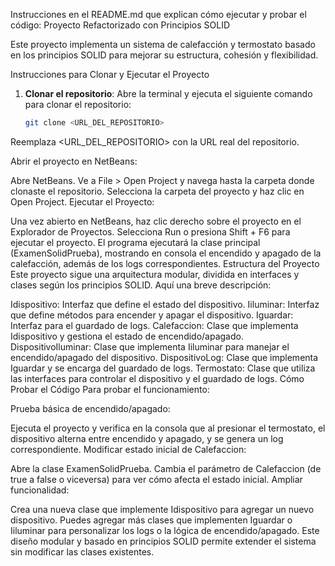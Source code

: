 Instrucciones en el README.md que explican cómo ejecutar y probar el código:
 Proyecto Refactorizado con Principios SOLID

Este proyecto implementa un sistema de calefacción y termostato basado en los principios SOLID para mejorar su estructura, cohesión y flexibilidad.



Instrucciones para Clonar y Ejecutar el Proyecto

1. **Clonar el repositorio**:
   Abre la terminal y ejecuta el siguiente comando para clonar el repositorio:
   ```bash
   git clone <URL_DEL_REPOSITORIO>
Reemplaza <URL_DEL_REPOSITORIO> con la URL real del repositorio.

Abrir el proyecto en NetBeans:

Abre NetBeans.
Ve a File > Open Project y navega hasta la carpeta donde clonaste el repositorio.
Selecciona la carpeta del proyecto y haz clic en Open Project.
Ejecutar el Proyecto:

Una vez abierto en NetBeans, haz clic derecho sobre el proyecto en el Explorador de Proyectos.
Selecciona Run o presiona Shift + F6 para ejecutar el proyecto.
El programa ejecutará la clase principal (ExamenSolidPrueba), mostrando en consola el encendido y apagado de la calefacción, además de los logs correspondientes.
Estructura del Proyecto
Este proyecto sigue una arquitectura modular, dividida en interfaces y clases según los principios SOLID. Aquí una breve descripción:

Idispositivo: Interfaz que define el estado del dispositivo.
Iiluminar: Interfaz que define métodos para encender y apagar el dispositivo.
Iguardar: Interfaz para el guardado de logs.
Calefaccion: Clase que implementa Idispositivo y gestiona el estado de encendido/apagado.
DispositivoIluminar: Clase que implementa Iiluminar para manejar el encendido/apagado del dispositivo.
DispositivoLog: Clase que implementa Iguardar y se encarga del guardado de logs.
Termostato: Clase que utiliza las interfaces para controlar el dispositivo y el guardado de logs.
Cómo Probar el Código
Para probar el funcionamiento:

Prueba básica de encendido/apagado:

Ejecuta el proyecto y verifica en la consola que al presionar el termostato, el dispositivo alterna entre encendido y apagado, y se genera un log correspondiente.
Modificar estado inicial de Calefaccion:

Abre la clase ExamenSolidPrueba.
Cambia el parámetro de Calefaccion (de true a false o viceversa) para ver cómo afecta el estado inicial.
Ampliar funcionalidad:

Crea una nueva clase que implemente Idispositivo para agregar un nuevo dispositivo.
Puedes agregar más clases que implementen Iguardar o Iiluminar para personalizar los logs o la lógica de encendido/apagado.
Este diseño modular y basado en principios SOLID permite extender el sistema sin modificar las clases existentes.

